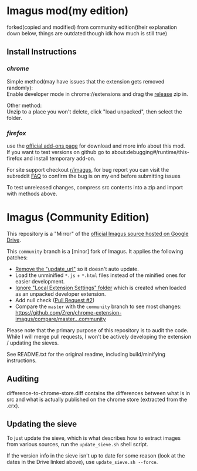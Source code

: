 # Imagus mod(my edition)

forked(copied and modified) from community edition(their explanation down below, things are outdated though idk how much is still true)

## Install Instructions

### **_chrome_**

Simple method(may have issues that the extension gets removed randomly):  
Enable developer mode in chrome://extensions and drag the [release](https://github.com/TheFantasticWarrior/chrome-extension-imagus/releases) zip in.

Other method:  
Unzip to a place you won't delete, click "load unpacked", then select the folder.

### **_firefox_**

use the [official add-ons page](https://addons.mozilla.org/en-US/firefox/addon/imagus-mod/) for download and more info about this mod.  
If you want to test versions on github go to about:debugging#/runtime/this-firefox and install temporary add-on.

For site support checkout [r/imagus](https://www.reddit.com/r/imagus/), for bug report you can visit the subreddit [FAQ](http://forum.ru-board.com/topic.cgi?forum=5&topic=50874&start=0&limit=1&m=7#1) to confirm the bug is on my end before submitting issues

To test unreleased changes, compress src contents into a zip and import with methods above.

# Imagus (Community Edition)

This repository is a "Mirror" of the [official Imagus source hosted on Google Drive](https://drive.google.com/drive/folders/0Bx8fnUCX4W2IUTNPT0s2eUFDQms).

This `community` branch is a [minor] fork of Imagus. It applies the following patches:

-   [Remove the "update_url"](https://github.com/Zren/chrome-extension-imagus/commit/3974d88844ce044c0162e67247ac173f6cd488c9) so it doesn't auto update.
-   Load the unminified `*.js` + `*.html` files instead of the minified ones for easier development.
-   [Ignore "Local Extension Settings" folder](https://github.com/Zren/chrome-extension-imagus/commit/7ed81835b490fa0997a8accea95a442348e19cee) which is created when loaded as an unpacked developer extension.
-   Add null check ([Pull Request #2](https://github.com/Zren/chrome-extension-imagus/pull/2))
-   Compare the `master` with the `community` branch to see most changes:  
    https://github.com/Zren/chrome-extension-imagus/compare/master...community

Please note that the primary purpose of this repository is to audit the code. While I will merge pull requests, I won't be actively developing the extension / updating the sieves.

See README.txt for the original readme, including build/minifying instructions.

## Auditing

difference-to-chrome-store.diff contains the differences between what is in src
and what is actually published on the chrome store (extracted from the .crx).

## Updating the sieve

To just update the sieve, which is what describes how to extract images from
various sources, run the `update_sieve.sh` shell script.

If the version info in the sieve isn't up to date for some reason (look at the
dates in the Drive linked above), use `update_sieve.sh --force`.
